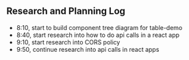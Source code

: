 ## Research and Planning Log
* 8:10, start to build component tree diagram for table-demo
* 8:40, start research into how to do api calls in a react app
* 9:10, start research into CORS policy
* 9:50, continue research into api calls in react apps
